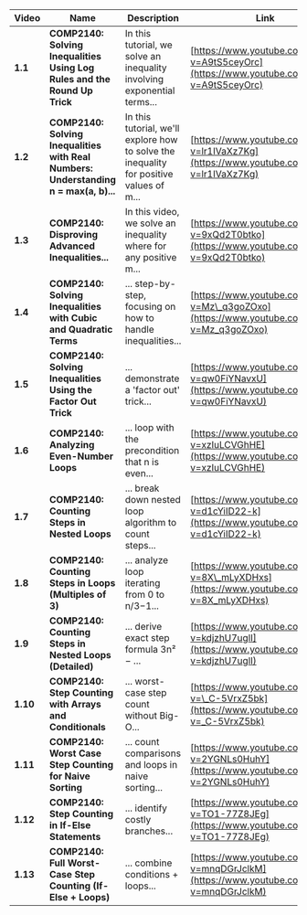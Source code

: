 | Video    | Name                                                                                 | Description                                                                             | Link                                                                                        | Length   |
| -------- | ------------------------------------------------------------------------------------ | --------------------------------------------------------------------------------------- | ------------------------------------------------------------------------------------------- | -------- |
| **1.1**  | **COMP2140: Solving Inequalities Using Log Rules and the Round Up Trick**            | In this tutorial, we solve an inequality involving exponential terms...                 | [https://www.youtube.com/watch?v=A9tS5ceyOrc](https://www.youtube.com/watch?v=A9tS5ceyOrc)  | 00:13:54 |
| **1.2**  | **COMP2140: Solving Inequalities with Real Numbers: Understanding n = max(a, b)...** | In this tutorial, we'll explore how to solve the inequality for positive values of m... | [https://www.youtube.com/watch?v=lr1IVaXz7Kg](https://www.youtube.com/watch?v=lr1IVaXz7Kg)  | 00:37:55 |
| **1.3**  | **COMP2140: Disproving Advanced Inequalities...**                                    | In this video, we solve an inequality where for any positive m...                       | [https://www.youtube.com/watch?v=9xQd2T0btko](https://www.youtube.com/watch?v=9xQd2T0btko)  | 00:06:48 |
| **1.4**  | **COMP2140: Solving Inequalities with Cubic and Quadratic Terms**                    | ... step-by-step, focusing on how to handle inequalities...                             | [https://www.youtube.com/watch?v=Mz\_q3goZOxo](https://www.youtube.com/watch?v=Mz_q3goZOxo) | 00:26:14 |
| **1.5**  | **COMP2140: Solving Inequalities Using the Factor Out Trick**                        | ... demonstrate a 'factor out' trick...                                                 | [https://www.youtube.com/watch?v=qw0FiYNavxU](https://www.youtube.com/watch?v=qw0FiYNavxU)  | 00:15:59 |
| **1.6**  | **COMP2140: Analyzing Even-Number Loops**                                            | ... loop with the precondition that n is even...                                        | [https://www.youtube.com/watch?v=xzIuLCVGhHE](https://www.youtube.com/watch?v=xzIuLCVGhHE)  | 00:13:15 |
| **1.7**  | **COMP2140: Counting Steps in Nested Loops**                                         | ... break down nested loop algorithm to count steps...                                  | [https://www.youtube.com/watch?v=d1cYiID22-k](https://www.youtube.com/watch?v=d1cYiID22-k)  | 00:19:16 |
| **1.8**  | **COMP2140: Counting Steps in Loops (Multiples of 3)**                               | ... analyze loop iterating from 0 to n/3−1...                                           | [https://www.youtube.com/watch?v=8X\_mLyXDHxs](https://www.youtube.com/watch?v=8X_mLyXDHxs) | 00:05:03 |
| **1.9**  | **COMP2140: Counting Steps in Nested Loops (Detailed)**                              | ... derive exact step formula 3n² − ...                                                 | [https://www.youtube.com/watch?v=kdjzhU7uglI](https://www.youtube.com/watch?v=kdjzhU7uglI)  | 00:12:16 |
| **1.10** | **COMP2140: Step Counting with Arrays and Conditionals**                             | ... worst-case step count without Big-O...                                              | [https://www.youtube.com/watch?v=\_C-5VrxZ5bk](https://www.youtube.com/watch?v=_C-5VrxZ5bk) | 00:06:25 |
| **1.11** | **COMP2140: Worst Case Step Counting for Naive Sorting**                             | ... count comparisons and loops in naive sorting...                                     | [https://www.youtube.com/watch?v=2YGNLs0HuhY](https://www.youtube.com/watch?v=2YGNLs0HuhY)  | 00:16:48 |
| **1.12** | **COMP2140: Step Counting in If-Else Statements**                                    | ... identify costly branches...                                                         | [https://www.youtube.com/watch?v=TO1-77Z8JEg](https://www.youtube.com/watch?v=TO1-77Z8JEg)  | 00:13:28 |
| **1.13** | **COMP2140: Full Worst-Case Step Counting (If-Else + Loops)**                        | ... combine conditions + loops...                                                       | [https://www.youtube.com/watch?v=mnqDGrJclkM](https://www.youtube.com/watch?v=mnqDGrJclkM)  | 00:07:49 |
